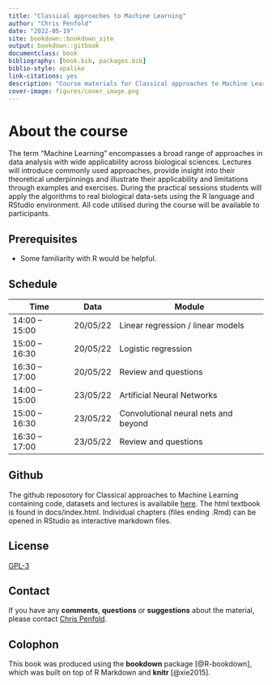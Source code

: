 ```yaml
--- 
title: "Classical approaches to Machine Learning"
author: "Chris Penfold"
date: "2022-05-19"
site: bookdown::bookdown_site
output: bookdown::gitbook
documentclass: book
bibliography: [book.bib, packages.bib]
biblio-style: apalike
link-citations: yes
description: "Course materials for Classical approaches to Machine Learning"
cover-image: figures/cover_image.png
---
```


# About the course 

The term “Machine Learning” encompasses a broad range of approaches in data analysis with wide applicability across biological sciences. Lectures will introduce commonly used approaches, provide insight into their theoretical underpinnings and illustrate their applicability and limitations through examples and exercises. During the practical sessions students will apply the algorithms to real biological data-sets using the R language and RStudio environment. All code utilised during the course will be available to participants.

## Prerequisites

* Some familiarity with R would be helpful.

## Schedule

Time | Data | Module
--- | --- | ---
14:00 – 15:00 | 20/05/22 | Linear regression / linear models
15:00 – 16:30 | 20/05/22 | Logistic regression
16:30 – 17:00 | 20/05/22 | Review and questions
14:00 – 15:00 | 23/05/22 | Artificial Neural Networks
15:00 – 16:30 | 23/05/22 | Convolutional neural nets and beyond
16:30 – 17:00 | 23/05/22 | Review and questions

## Github
The github reposotory for Classical approaches to Machine Learning containing code, datasets and lectures is availabile [here](https://github.com/cap76/AZCourse). The html textbook is found in docs/index.html. Individual chapters (files ending .Rmd) can be opened in RStudio as interactive markdown files.

## License
[GPL-3](https://www.gnu.org/licenses/gpl-3.0.en.html)

## Contact
If you have any **comments**, **questions** or **suggestions** about the material, please contact <a href="mailto:cap76@cam.ac.uk">Chris Penfold</a>.

## Colophon

This book was produced using the **bookdown** package [@R-bookdown], which was built on top of R Markdown and **knitr** [@xie2015].
